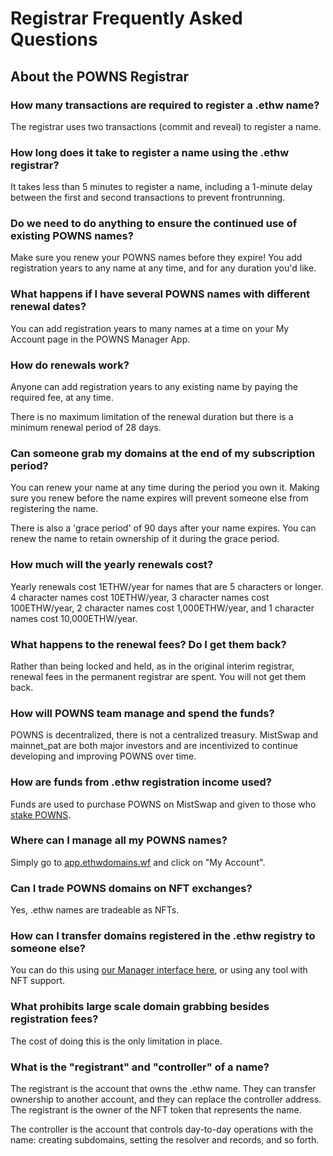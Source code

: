 # Registrar Frequently Asked Questions

## About the POWNS Registrar

### How many transactions are required to register a .ethw name?

The registrar uses two transactions (commit and reveal) to register a name.

### How long does it take to register a name using the .ethw registrar?

It takes less than 5 minutes to register a name, including a 1-minute delay between the first and second transactions to prevent frontrunning.

### Do we need to do anything to ensure the continued use of existing POWNS names?

Make sure you renew your POWNS names before they expire! You add registration years to any name at any time, and for any duration you'd like.

### What happens if I have several POWNS names with different renewal dates?

You can add registration years to many names at a time on your My Account page in the POWNS Manager App.

### How do renewals work?

Anyone can add registration years to any existing name by paying the required fee, at any time.

There is no maximum limitation of the renewal duration but there is a minimum renewal period of 28 days.

### Can someone grab my domains at the end of my subscription period?

You can renew your name at any time during the period you own it. Making sure you renew before the name expires will prevent someone else from registering the name.

There is also a 'grace period' of 90 days after your name expires. You can renew the name to retain ownership of it during the grace period.

### How much will the yearly renewals cost?

Yearly renewals cost 1ETHW/year for names that are 5 characters or longer. 4 character names cost 10ETHW/year, 3 character names cost 100ETHW/year, 2 character names cost 1,000ETHW/year, and 1 character names cost 10,000ETHW/year.

### What happens to the renewal fees? Do I get them back?

Rather than being locked and held, as in the original interim registrar, renewal fees in the permanent registrar are spent. You will not get them back.

### How will POWNS team manage and spend the funds?

POWNS is decentralized, there is not a centralized treasury. MistSwap and mainnet\_pat are both major investors and are incentivized to continue developing and improving POWNS over time.

### How are funds from .ethw registration income used?

Funds are used to purchase POWNS on MistSwap and given to those who [stake POWNS](https://app.ethwdomains.wf/stake).

### Where can I manage all my POWNS names?

Simply go to [app.ethwdomains.wf](https://app.ethwdomains.wf) and click on "My Account".

### Can I trade POWNS domains on NFT exchanges?

Yes, .ethw names are tradeable as NFTs.

### How can I transfer domains registered in the .ethw registry to someone else?

You can do this using [our Manager interface here](https://app.ethwdomains.wf), or using any tool with NFT support.

### What prohibits large scale domain grabbing besides registration fees?

The cost of doing this is the only limitation in place.

### What is the "registrant" and "controller" of a name?

The registrant is the account that owns the .ethw name. They can transfer ownership to another account, and they can replace the controller address. The registrant is the owner of the NFT token that represents the name.

The controller is the account that controls day-to-day operations with the name: creating subdomains, setting the resolver and records, and so forth.

